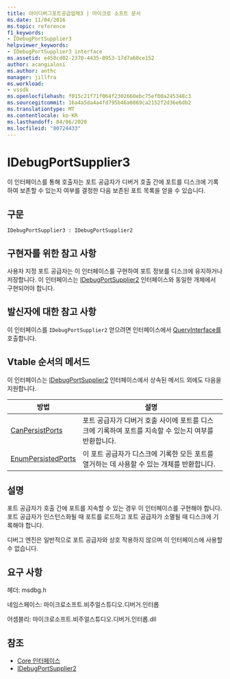 ```yaml
---
title: 아이디버그포트공급업체3 | 마이크로 소프트 문서
ms.date: 11/04/2016
ms.topic: reference
f1_keywords:
- IDebugPortSupplier3
helpviewer_keywords:
- IDebugPortSupplier3 interface
ms.assetid: e458cd02-2370-4435-8953-17d7a60ce152
author: acangialosi
ms.author: anthc
manager: jillfra
ms.workload:
- vssdk
ms.openlocfilehash: f015c21f71f064f2302660ebc75ef00a245348c3
ms.sourcegitcommit: 16a4a5da4a4fd795b46a0869ca2152f2d36e6db2
ms.translationtype: MT
ms.contentlocale: ko-KR
ms.lasthandoff: 04/06/2020
ms.locfileid: "80724433"
---
```

# <a name="idebugportsupplier3"></a>IDebugPortSupplier3
이 인터페이스를 통해 호출자는 포트 공급자가 디버거 호출 간에 포트를 디스크에 기록하여 보존할 수 있는지 여부를 결정한 다음 보존된 포트 목록을 얻을 수 있습니다.

## <a name="syntax"></a>구문

```
IDebugPortSupplier3 : IDebugPortSupplier2
```

## <a name="notes-for-implementers"></a>구현자를 위한 참고 사항
 사용자 지정 포트 공급자는 이 인터페이스를 구현하여 포트 정보를 디스크에 유지하거나 저장합니다. 이 인터페이스는 [IDebugPortSupplier2](../../../extensibility/debugger/reference/idebugportsupplier2.md) 인터페이스와 동일한 개체에서 구현되어야 합니다.

## <a name="notes-for-callers"></a>발신자에 대한 참고 사항
 이 인터페이스를 `IDebugPortSupplier2` 얻으려면 인터페이스에서 [QueryInterface를](/cpp/atl/queryinterface) 호출합니다.

## <a name="methods-in-vtable-order"></a>Vtable 순서의 메서드
 이 인터페이스는 [IDebugPortSupplier2](../../../extensibility/debugger/reference/idebugportsupplier2.md) 인터페이스에서 상속된 메서드 외에도 다음을 지원합니다.

|방법|설명|
|------------|-----------------|
|[CanPersistPorts](../../../extensibility/debugger/reference/idebugportsupplier3-canpersistports.md)|포트 공급자가 디버거 호출 사이에 포트를 디스크에 기록하여 포트를 지속할 수 있는지 여부를 반환합니다.|
|[EnumPersistedPorts](../../../extensibility/debugger/reference/idebugportsupplier3-enumpersistedports.md)|이 포트 공급자가 디스크에 기록한 모든 포트를 열거하는 데 사용할 수 있는 개체를 반환합니다.|

## <a name="remarks"></a>설명
 포트 공급자가 호출 간에 포트를 지속할 수 있는 경우 이 인터페이스를 구현해야 합니다. 포트 공급자가 인스턴스화될 때 포트를 로드하고 포트 공급자가 소멸될 때 디스크에 기록해야 합니다.

 디버그 엔진은 일반적으로 포트 공급자와 상호 작용하지 않으며 이 인터페이스에 사용할 수 없습니다.

## <a name="requirements"></a>요구 사항
 헤더: msdbg.h

 네임스페이스: 마이크로소프트.비주얼스튜디오.디버거.인터롭

 어셈블리: 마이크로소프트.비주얼스튜디오.디버거.인터롭.dll

## <a name="see-also"></a>참조
- [Core 인터페이스](../../../extensibility/debugger/reference/core-interfaces.md)
- [IDebugPortSupplier2](../../../extensibility/debugger/reference/idebugportsupplier2.md)
